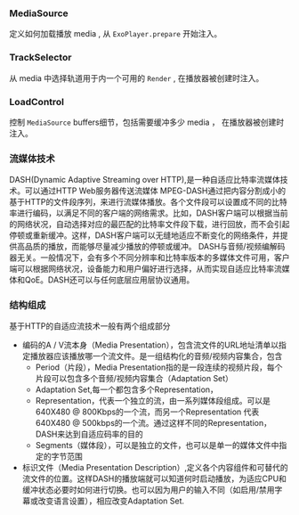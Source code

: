 ### MediaSource
定义如何加载播放 media , 从 `ExoPlayer.prepare` 开始注入。

### TrackSelector
从 media 中选择轨道用于内一个可用的 `Render` , 在播放器被创建时注入。

### LoadControl
控制 `MediaSource` buffers细节，包括需要缓冲多少 media ， 在播放器被创建时注入。




### 流媒体技术

DASH(Dynamic Adaptive Streaming over
HTTP),是一种自适应比特率流媒体技术。可以通过HTTP Web服务器传送流媒体
MPEG-DASH通过把内容分割成小的基于HTTP的文件段序列，来进行流媒体播放。各个文件段可以设置成不同的比特率进行编码，以满足不同的客户端的网络需求。比如，DASH客户端可以根据当前的网络状况，自动选择对应的最匹配的比特率文件段下载，进行回放，而不会引起停顿或重新缓冲。这样，DASH客户端可以无缝地适应不断变化的网络条件，并提供高品质的播放，而能够尽量减少播放的停顿或缓冲。
DASH与音频/视频编解码器无关。一般情况下，会有多个不同分辨率和比特率版本的多媒体文件可用，客户端可以根据网络状况，设备能力和用户偏好进行选择，从而实现自适应比特率流媒体和QoE。DASH还可以与任何底层应用层协议通用。

### 结构组成

基于HTTP的自适应流技术一般有两个组成部分
* 编码的A / V流本身（Media Presentation），包含流文件的URL地址清单以指定播放器应该播放哪一个流文件。是一组结构化的音频/视频内容集合，包含
    * Period（片段），Media Presentation指的是一段连续的视频片段，每个片段可以包含多个音频/视频内容集合（Adaptation Set）
    * Adaptation Set,每一个都包含多个Representation，
    * Representation，代表一个独立的流，由一系列媒体段组成。可以是640X480 @ 800Kbps的一个流，而另一个Representation 代表640X480 @ 500kbps的一个流。通过这样不同的Representation， DASH来达到自适应码率的目的
    * Segments（媒体段），可以是独立的文件，也可以是单一的媒体文件中指定的字节范围
* 标识文件（Media Presentation Description）,定义各个内容组件和可替代的流文件的位置。这样DASH的播放端就可以知道何时启动播放，为适应CPU和缓冲状态必要时如何进行切换。也可以因为用户的输入不同（如启用/禁用字幕或改变语言设置），相应改变Adaptation Set.

